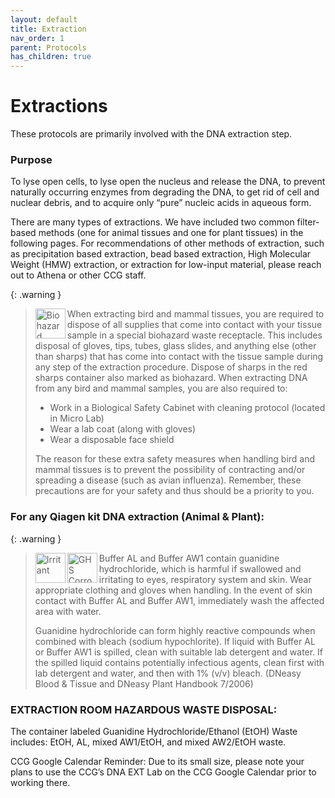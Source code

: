 ```yaml
---
layout: default
title: Extraction
nav_order: 1
parent: Protocols
has_children: true
---
```

# Extractions

These protocols are primarily involved with the DNA extraction step.


### Purpose
To lyse open cells, to lyse open the nucleus and release the DNA, to prevent naturally occurring enzymes from degrading the DNA, to get rid of cell and nuclear debris, and to acquire only “pure” nucleic acids in aqueous form.

There are many types of extractions. We have included two common filter-based methods (one for animal tissues and one for plant tissues) in the following pages. For recommendations of other methods of extraction, such as precipitation based extraction, bead based extraction, High Molecular Weight (HMW) extraction, or extraction for low-input material, please reach out to Athena or other CCG staff. 

{: .warning }
> <img src='https://github.com/CCG-CAS/gh-pages/blob/main/assets/ISO-biohazard.png?raw=true'
    alt="Biohazard"
    width='48'
    align='left'>
> When extracting bird and mammal tissues, you are required to dispose of all supplies that come into contact with your tissue sample in a special biohazard waste receptacle. This includes disposal of gloves, tips, tubes, glass slides, and anything else (other than sharps) that has come into contact with the tissue sample during any step of the extraction procedure. Dispose of sharps in the red sharps container also marked as biohazard.
> When extracting DNA from any bird and mammal samples, you are also required to:
> - Work in a Biological Safety Cabinet with cleaning protocol (located in Micro Lab)
> - Wear a lab coat (along with gloves)
> - Wear a disposable face shield
> 
> The reason for these extra safety measures when handling bird and mammal tissues is to prevent the possibility of contracting and/or spreading a disease (such as avian influenza). Remember, these precautions are for your safety and thus should be a priority to you.

### For any Qiagen kit DNA extraction (Animal & Plant):

{: .warning }
> <img src='https://github.com/CCG-CAS/gh-pages/blob/main/assets/GHS-irritant.png?raw=true'
    alt="Irritant"
    width='48'
    align='left'>
    <img src='https://github.com/CCG-CAS/gh-pages/blob/main/assets/GHS-corrosive.png?raw=true'
    alt="GHS Corrosive" 
    width='48'
    align='left'>
> Buffer AL and Buffer AW1 contain guanidine hydrochloride, which is harmful if swallowed and irritating to eyes, respiratory system and skin.  Wear appropriate clothing and gloves when handling. In the event of skin contact with Buffer AL and Buffer AW1, immediately wash the affected area with water. 
> 
> Guanidine hydrochloride can form highly reactive compounds when combined with bleach (sodium hypochlorite). If liquid with Buffer AL or Buffer AW1 is spilled, clean with suitable lab detergent and water. If the spilled liquid contains potentially infectious agents, clean first with lab detergent and water, and then with 1% (v/v) bleach. (DNeasy Blood & Tissue and DNeasy Plant Handbook 7/2006)

### EXTRACTION ROOM HAZARDOUS WASTE DISPOSAL:

The container labeled Guanidine Hydrochloride/Ethanol (EtOH) Waste includes: EtOH, AL, mixed AW1/EtOH, and mixed AW2/EtOH waste.

CCG Google Calendar Reminder: Due to its small size, please note your plans to use the CCG’s DNA EXT Lab on the CCG Google Calendar prior to working there.
